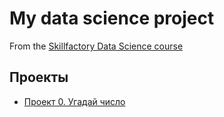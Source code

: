 # My data science project 
From the [Skillfactory Data Science course](https://skillfactory.ru/courses/data-science)


## Проекты

* [Проект 0. Угадай число](https://github.com/Niclausiv/sf_data_science/tree/main)
